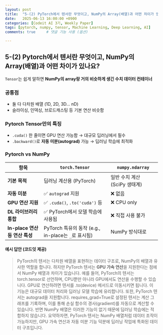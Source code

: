 ```yaml
---
layout: post
title:  "5-(2) PyTorch에서 텐서란 무엇이고, NumPy의 Array(배열)과 어떤 차이가 있나요?"
date:   2025-06-13 16:00:00 +0900
categories: [Codeit AI 3기, Weekly Paper]
tags: [pytorch, numpy, tensor, Machine Learning, Deep Learning, AI]
comments: true     # 댓글 기능 사용 (옵션)

---
```


## 5-(2) Pytorch에서 텐서란 무엇이고, NumPy의 Array(배열)과 어떤 차이가 있나요?


`Tensor`는 쉽게 말하면 **NumPy의 array랑 거의 비슷하게 생긴 수치 데이터 컨테이너**

### 공통점
- 둘 다 다차원 배열 (1D, 2D, 3D… nD)
- 슬라이싱, 인덱싱, 브로드캐스팅 등 기본 연산 비슷함

### Pytorch Tensor만의 특징
- `.cuda()` 한 줄이면 GPU 연산 가능함 → 대규모 딥러닝에서 필수
- `.backward()`로 **자동 미분(autograd)** 가능 → 딥러닝 학습에 최적화


### Pytorch vs NumPy

| 항목                      | `torch.Tensor`                            | `numpy.ndarray`      |
| ----------------------- | ----------------------------------------- | -------------------- |
| **기본 목적**               | 딥러닝 계산용 (PyTorch)                         | 일반 수치 계산 (SciPy 생태계) |
| **자동 미분**               | ✅ `autograd` 지원                           | ❌ 없음                 |
| **GPU 연산 지원**           | ✅ `.cuda()`, `.to('cuda')` 등              | ❌ CPU only           |
| **DL 라이브러리 통합**         | ✅ PyTorch에서 모델 학습에 사용됨                    | ❌ 직접 사용 불가           |
| **In-place 연산 등 연산 특성** | PyTorch 특유의 동작 (e.g., in-place는 `_`로 표시됨) | NumPy 방식대로           |


#### 예시 답안 (코드잇 제공)
> PyTorch의 텐서는 다차원 배열을 표현하는 데이터 구조로, NumPy의 배열과 유사한 역할을 합니다. 하지만 PyTorch 텐서는 **GPU 가속 연산**을 지원한다는 점에서 NumPy 배열과 차이가 있습니다.
예를 들어, PyTorch의 텐서는 torch.tensor로 선언하며, CPU뿐만 아니라 GPU에서도 연산을 수행할 수 있습니다. GPU로 연산하려면 텐서를 .to(device) 메서드로 이동시키면 됩니다. 이 기능은 대규모 데이터 처리와 딥러닝 모델 학습에 유리합니다.
또한, PyTorch 텐서는 autograd을 지원합니다. requires_grad=True로 설정된 텐서는 계산 그래프를 기록하며, 이를 통해 손실 함수의 경사(gradient)를 자동으로 계산할 수 있습니다. 반면 NumPy 배열은 이러한 기능이 없기 때문에 딥러닝 학습에는 적합하지 않습니다.
요약하자면, PyTorch 텐서는 NumPy 배열처럼 데이터 조작이 가능하지만, GPU 가속 연산과 자동 미분 기능 덕분에 딥러닝 작업에 특화된 데이터 구조입니다.